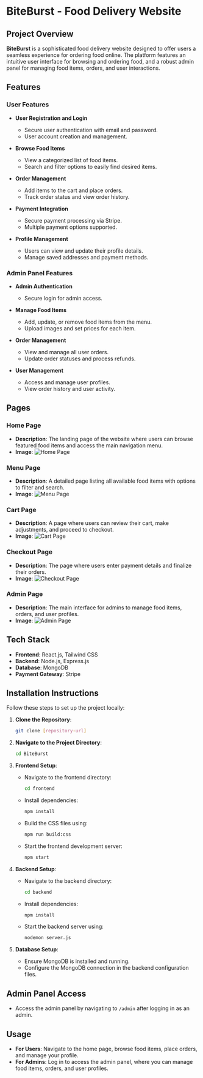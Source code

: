 # BiteBurst - Food Delivery Website

## Project Overview

**BiteBurst** is a sophisticated food delivery website designed to offer users a seamless experience for ordering food online. The platform features an intuitive user interface for browsing and ordering food, and a robust admin panel for managing food items, orders, and user interactions.

## Features

### User Features

- **User Registration and Login**
  - Secure user authentication with email and password.
  - User account creation and management.

- **Browse Food Items**
  - View a categorized list of food items.
  - Search and filter options to easily find desired items.

- **Order Management**
  - Add items to the cart and place orders.
  - Track order status and view order history.

- **Payment Integration**
  - Secure payment processing via Stripe.
  - Multiple payment options supported.

- **Profile Management**
  - Users can view and update their profile details.
  - Manage saved addresses and payment methods.

### Admin Panel Features

- **Admin Authentication**
  - Secure login for admin access.

- **Manage Food Items**
  - Add, update, or remove food items from the menu.
  - Upload images and set prices for each item.

- **Order Management**
  - View and manage all user orders.
  - Update order statuses and process refunds.

- **User Management**
  - Access and manage user profiles.
  - View order history and user activity.

## Pages

### Home Page

- **Description**: The landing page of the website where users can browse featured food items and access the main navigation menu.
- **Image**: ![Home Page](frontend/assets/HomePage.jpeg)

### Menu Page

- **Description**: A detailed page listing all available food items with options to filter and search.
- **Image**: ![Menu Page](frontend/assets/MenuPage.jpeg)

### Cart Page

- **Description**: A page where users can review their cart, make adjustments, and proceed to checkout.
- **Image**: ![Cart Page](frontend/assets/CartPage.jpeg)

### Checkout Page

- **Description**: The page where users enter payment details and finalize their orders.
- **Image**: ![Checkout Page](frontend/assets/CheckoutPage.jpeg)

### Admin Page

- **Description**: The main interface for admins to manage food items, orders, and user profiles.
- **Image**: ![Admin Page](frontend/assets/AdminPage.jpeg)

## Tech Stack

- **Frontend**: React.js, Tailwind CSS
- **Backend**: Node.js, Express.js
- **Database**: MongoDB
- **Payment Gateway**: Stripe

## Installation Instructions

Follow these steps to set up the project locally:

1. **Clone the Repository**:
   ```bash
   git clone [repository-url]
   ```

2. **Navigate to the Project Directory**:
   ```bash
   cd BiteBurst
   ```

3. **Frontend Setup**:
   - Navigate to the frontend directory:
     ```bash
     cd frontend
     ```
   - Install dependencies:
     ```bash
     npm install
     ```
   - Build the CSS files using:
     ```bash
     npm run build:css
     ```
   - Start the frontend development server:
     ```bash
     npm start
     ```

4. **Backend Setup**:
   - Navigate to the backend directory:
     ```bash
     cd backend
     ```
   - Install dependencies:
     ```bash
     npm install
     ```
   - Start the backend server using:
     ```bash
     nodemon server.js
     ```

5. **Database Setup**:
   - Ensure MongoDB is installed and running.
   - Configure the MongoDB connection in the backend configuration files.

## Admin Panel Access

- Access the admin panel by navigating to `/admin` after logging in as an admin.

## Usage

- **For Users**: Navigate to the home page, browse food items, place orders, and manage your profile.
- **For Admins**: Log in to access the admin panel, where you can manage food items, orders, and user profiles.

